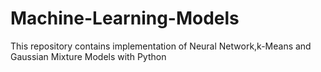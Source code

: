 # Machine-Learning-Models
This repository contains implementation of Neural Network,k-Means and Gaussian Mixture Models with Python
